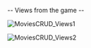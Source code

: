 -- Views from the game --

![MoviesCRUD_Views1](https://user-images.githubusercontent.com/44369740/229232150-8f01bd33-b1f0-49c7-ae50-ae15cf7a49de.png)

![MoviesCRUD_Views2](https://user-images.githubusercontent.com/44369740/229234627-ca69f554-273b-4a07-8369-4ca9466b23f9.png)

